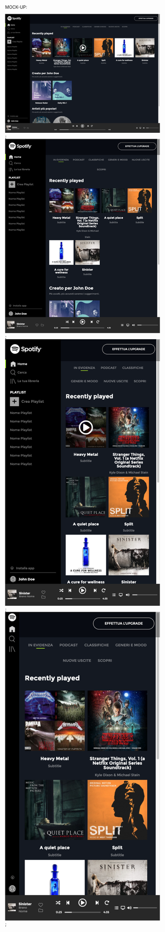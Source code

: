 MOCK-UP:

![Alt text](img/mockup/spotify-lg.png?raw=true);
![Alt text](img/mockup/spotify-md.png?raw=true);
![Alt text](img/mockup/spotify-sm.png?raw=true);
![Alt text](img/mockup/spotify-xs.png?raw=true);
